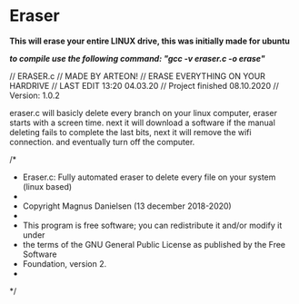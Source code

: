 # Eraser
**This will erase your entire LINUX drive, this was initially made for ubuntu**


***to compile use the following command: "gcc -v eraser.c -o erase"***


// ERASER.c
// MADE BY ARTEON!
// ERASE EVERYTHING ON YOUR HARDRIVE
// LAST EDIT 13:20 04.03.20
// Project finished 08.10.2020
// Version: 1.0.2

eraser.c will basicly delete every branch on your linux computer, eraser starts with a screen time. next it will download a software if the manual deleting fails to complete the last bits, next it will remove the wifi connection. and eventually turn off the computer.


/*
 *  Eraser.c:  Fully automated eraser to delete every file on your system (linux based)
 *
 *  Copyright Magnus Danielsen (13 december 2018-2020)
 *
 *  This program is free software; you can redistribute it and/or modify it under
 *  the terms of the GNU General Public License as published by the Free Software
 *  Foundation, version 2.
 *
 */

